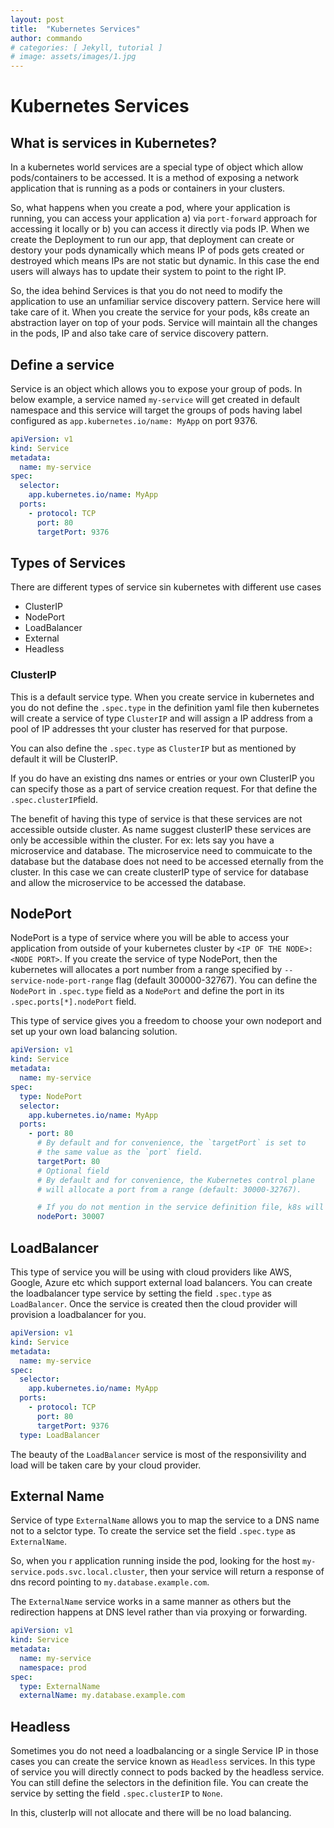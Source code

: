 ```yaml
---
layout: post
title:  "Kubernetes Services"
author: commando
# categories: [ Jekyll, tutorial ]
# image: assets/images/1.jpg
---
```


# Kubernetes Services

## What is services in Kubernetes?
In a kubernetes world services are a special type of object which allow pods/containers to be accessed. It is a method of exposing a network application that is running as a pods or containers in your clusters.

So, what happens when you create a pod, where your application is running, you can access your application a) via `port-forward` approach for accessing it locally or b) you can access it directly via pods IP. When we create the Deployment to run our app, that deployment can create or destory your pods dynamically which means IP of pods gets created or destroyed which means IPs are not static but dynamic. In this case the end users will always has to update their system to point to the right IP.

So, the idea behind Services is that you do not need to modify the application to use an unfamiliar service discovery pattern. Service here will take care of it. When you create the service for your pods, k8s create an abstraction layer on top of your pods. Service will maintain all the changes in the pods, IP and also take care of service discovery pattern.

## Define a service
Service is an object which allows you to expose your group of pods.
In below example, a service named `my-service` will get created in default namespace and this service will target the groups of pods having label configured as `app.kubernetes.io/name: MyApp` on port 9376.
```yaml
apiVersion: v1
kind: Service
metadata:
  name: my-service
spec:
  selector:
    app.kubernetes.io/name: MyApp
  ports:
    - protocol: TCP
      port: 80
      targetPort: 9376
```

## Types of Services
There are different types of service sin kubernetes with different use cases
- ClusterIP
- NodePort
- LoadBalancer
- External
- Headless

### ClusterIP
This is a default service type. When you create service in kubernetes and you do not define the `.spec.type` in the definition yaml file then kubernetes will create a service of type `ClusterIP` and will assign a IP address from a pool of IP addresses tht your cluster has reserved for that purpose.

You can also define the `.spec.type` as `ClusterIP` but as mentioned by default it will be ClusterIP.

If you do have an existing dns names or entries or your own ClusterIP you can specify those as a part of service creation request. For that define the `.spec.clusterIP`field.

The benefit of having this type of service is that these services are not accessible outside cluster. As name suggest clusterIP these services are only be accessible within the cluster. For ex: lets say you have a microservice and database. The microservice need to commuicate to the database but the database does not need to be accessed eternally from the cluster. In this case we can create clusterIP type of service for database and allow the microservice to be accessed the database.

## NodePort
NodePort is a type of service where you will be able to access your application from outside of your kubernetes cluster by `<IP OF THE NODE>:<NODE PORT>`. If you create the service of type NodePort, then the kubernetes will allocates a port number from a range specified by `--service-node-port-range` flag (default 300000-32767). You can define the `NodePort` in `.spec.type` field as a `NodePort` and define the port in its `.spec.ports[*].nodePort` field.

This type of service gives you a freedom to choose your own nodeport and set up your own load balancing solution.

```yaml
apiVersion: v1
kind: Service
metadata:
  name: my-service
spec:
  type: NodePort
  selector:
    app.kubernetes.io/name: MyApp
  ports:
    - port: 80
      # By default and for convenience, the `targetPort` is set to
      # the same value as the `port` field.
      targetPort: 80
      # Optional field
      # By default and for convenience, the Kubernetes control plane
      # will allocate a port from a range (default: 30000-32767).

      # If you do not mention in the service definition file, k8s will allocate one for you.
      nodePort: 30007
```

## LoadBalancer
This type of service you will be using with cloud providers like AWS, Google, Azure etc which support external load balancers. You can create the loadbalancer type service by setting the field `.spec.type` as `LoadBalancer`. Once the service is created then the cloud provider will provision a loadbalancer for you.

```yaml
apiVersion: v1
kind: Service
metadata:
  name: my-service
spec:
  selector:
    app.kubernetes.io/name: MyApp
  ports:
    - protocol: TCP
      port: 80
      targetPort: 9376
  type: LoadBalancer
```
The beauty of the `LoadBalancer` service is most of the responsivility and load will be taken care by your cloud provider. 

## External Name
Service of type `ExternalName` allows you to map the service to a DNS name not to a selctor type.
To create the service set the field `.spec.type` as `ExternalName`.

So, when you r application running inside the pod, looking for the host `my-service.pods.svc.local.cluster`, then your service will return a response of dns record pointing to `my.database.example.com`.

The `ExternalName` service works in a same manner as others but the redirection happens at DNS level rather than via proxying or forwarding.

```yaml
apiVersion: v1
kind: Service
metadata:
  name: my-service
  namespace: prod
spec:
  type: ExternalName
  externalName: my.database.example.com
```

## Headless
Sometimes you do not need a loadbalancing or a single Service IP in those cases you can create the service known as `Headless` services. In this type of service you will directly connect to pods backed by the headless service. You can still define the selectors in the definition file. You can create the service by setting the field `.spec.clusterIP` to `None`. 

In this, clusterIp will not allocate and there will be no load balancing.
